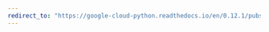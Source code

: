 ```yaml
---
redirect_to: "https://google-cloud-python.readthedocs.io/en/0.12.1/pubsub-subscription.html"
---
```

